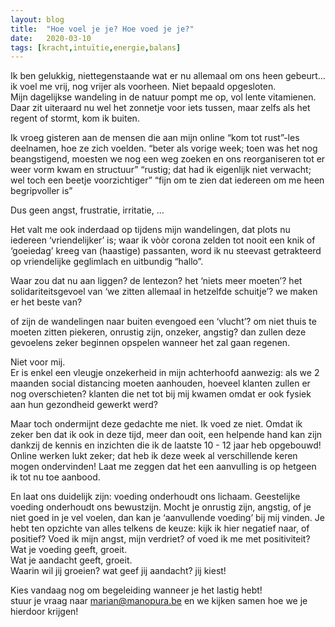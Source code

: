 ```yaml
---
layout: blog
title:  "Hoe voel je je? Hoe voed je je?"
date:   2020-03-10
tags: [kracht,intuïtie,energie,balans]
---
```


Ik ben gelukkig, niettegenstaande wat er nu allemaal om ons heen gebeurt…   
ik voel me vrij, nog vrijer als voorheen. Niet bepaald opgesloten.   
Mijn dagelijkse wandeling in de natuur pompt me op, vol lente vitamienen.   
Daar zit uiteraard nu wel het zonnetje voor iets tussen, maar zelfs als het regent of stormt, kom ik buiten.    

Ik vroeg gisteren aan de mensen die aan mijn online “kom tot rust”-les deelnamen, hoe ze zich voelden. 
“beter als vorige week; toen was het nog beangstigend, moesten we nog een weg zoeken en ons reorganiseren tot er weer vorm kwam en structuur”
“rustig; dat had ik eigenlijk niet verwacht; wel toch een beetje voorzichtiger”
“fijn om te zien dat iedereen om me heen begripvoller is”   
    
Dus geen angst, frustratie, irritatie, …   

Het valt me ook inderdaad op tijdens mijn wandelingen, dat plots nu iedereen ‘vriendelijker’ is; waar ik vòòr corona zelden tot nooit een knik of ‘goeiedag’ kreeg van (haastige) passanten, word ik nu steevast getrakteerd op vriendelijke geglimlach en uitbundig “hallo”.    

Waar zou dat nu aan liggen? de lentezon? het ‘niets meer moeten’? het solidariteitsgevoel van ‘we zitten allemaal in hetzelfde schuitje’? we maken er het beste van?   

of zijn de wandelingen naar buiten evengoed een ‘vlucht’? om niet thuis te moeten zitten piekeren, onrustig zijn, onzeker, angstig?
dan zullen deze gevoelens zeker beginnen opspelen wanneer het zal gaan regenen.    

Niet voor mij.    
Er is enkel een vleugje onzekerheid in mijn achterhoofd aanwezig: als we 2 maanden social distancing moeten aanhouden, hoeveel klanten zullen er nog overschieten? klanten die net tot bij mij kwamen omdat er ook fysiek aan hun gezondheid gewerkt werd?   

Maar toch ondermijnt deze gedachte me niet. Ik voed ze niet. Omdat ik zeker ben dat ik ook in deze tijd, meer dan ooit, een helpende hand kan zijn dankzij de kennis en inzichten die ik de laatste 10 - 12 jaar heb opgebouwd!
Online werken lukt zeker; dat heb ik deze week al verschillende keren mogen ondervinden! Laat me zeggen dat het een aanvulling is op hetgeen ik tot nu toe aanbood.    

En laat ons duidelijk zijn: voeding onderhoudt ons lichaam. Geestelijke voeding onderhoudt ons bewustzijn. 
Mocht je onrustig zijn, angstig, of je niet goed in je vel voelen, dan kan je ‘aanvullende voeding’ bij mij vinden. 
Je hebt ten opzichte van alles telkens de keuze: kijk ik hier negatief naar, of positief? 
Voed ik mijn angst, mijn verdriet? of voed ik me met positiviteit?    
Wat je voeding geeft, groeit.    
Wat je aandacht geeft, groeit.    
Waarin wil jij groeien? wat geef jij aandacht? jij kiest!   

Kies vandaag nog om begeleiding wanneer je het lastig hebt!   
stuur je vraag naar marian@manopura.be en we kijken samen hoe we je hierdoor krijgen!
